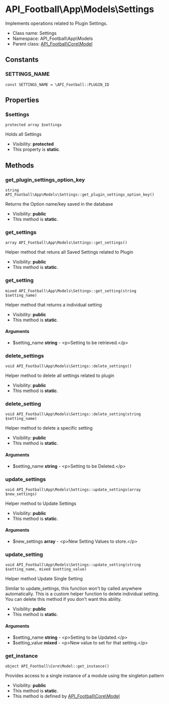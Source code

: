 API_Football\App\Models\Settings
===============

Implements operations related to Plugin Settings.




* Class name: Settings
* Namespace: API_Football\App\Models
* Parent class: [API_Football\Core\Model](API_Football-Core-Model.md)



Constants
----------


### SETTINGS_NAME

    const SETTINGS_NAME = \API_Football::PLUGIN_ID





Properties
----------


### $settings

    protected array $settings

Holds all Settings



* Visibility: **protected**
* This property is **static**.


Methods
-------


### get_plugin_settings_option_key

    string API_Football\App\Models\Settings::get_plugin_settings_option_key()

Returns the Option name/key saved in the database



* Visibility: **public**
* This method is **static**.




### get_settings

    array API_Football\App\Models\Settings::get_settings()

Helper method that retuns all Saved Settings related to Plugin



* Visibility: **public**
* This method is **static**.




### get_setting

    mixed API_Football\App\Models\Settings::get_setting(string $setting_name)

Helper method that returns a individual setting



* Visibility: **public**
* This method is **static**.


#### Arguments
* $setting_name **string** - &lt;p&gt;Setting to be retrieved.&lt;/p&gt;



### delete_settings

    void API_Football\App\Models\Settings::delete_settings()

Helper method to delete all settings related to plugin



* Visibility: **public**
* This method is **static**.




### delete_setting

    void API_Football\App\Models\Settings::delete_setting(string $setting_name)

Helper method to delete a specific setting



* Visibility: **public**
* This method is **static**.


#### Arguments
* $setting_name **string** - &lt;p&gt;Setting to be Deleted.&lt;/p&gt;



### update_settings

    void API_Football\App\Models\Settings::update_settings(array $new_settings)

Helper method to Update Settings



* Visibility: **public**
* This method is **static**.


#### Arguments
* $new_settings **array** - &lt;p&gt;New Setting Values to store.&lt;/p&gt;



### update_setting

    void API_Football\App\Models\Settings::update_setting(string $setting_name, mixed $setting_value)

Helper method Update Single Setting

Similar to update_settings, this function won't by called anywhere automatically.
This is a custom helper function to delete individual setting. You can
delete this method if you don't want this ability.

* Visibility: **public**
* This method is **static**.


#### Arguments
* $setting_name **string** - &lt;p&gt;Setting to be Updated.&lt;/p&gt;
* $setting_value **mixed** - &lt;p&gt;New value to set for that setting.&lt;/p&gt;



### get_instance

    object API_Football\Core\Model::get_instance()

Provides access to a single instance of a module using the singleton pattern



* Visibility: **public**
* This method is **static**.
* This method is defined by [API_Football\Core\Model](API_Football-Core-Model.md)



